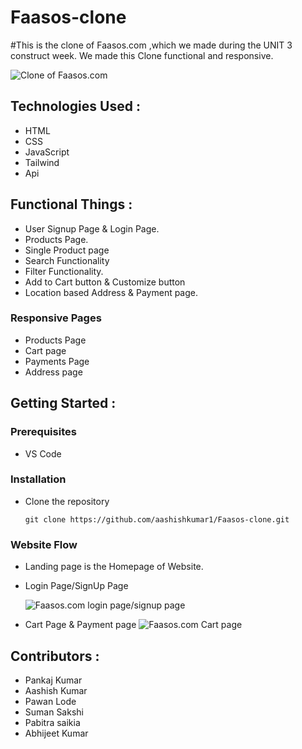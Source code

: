 # Faasos-clone

#This is the clone of Faasos.com ,which we made during the UNIT 3 construct week. We made this Clone functional and responsive.

![Clone of Faasos.com](https://miro.medium.com/max/1050/0*LDBDuvlq2q9q3EUK.png)

## Technologies Used :
* HTML
* CSS
* JavaScript
* Tailwind
* Api


## Functional Things :

* User Signup Page & Login Page.
* Products Page.
* Single Product page
* Search Functionality
* Filter Functionality.
* Add to Cart button & Customize button
* Location based Address  & Payment page.


### Responsive Pages
* Products Page
* Cart page
* Payments Page
* Address page


## Getting Started :


### Prerequisites 
* VS Code


### Installation 
* Clone the repository
    ``` 
    git clone https://github.com/aashishkumar1/Faasos-clone.git
    ```
### Website Flow
* Landing page is the Homepage of Website.



* Login Page/SignUp Page

    ![Faasos.com login page/signup page](https://miro.medium.com/max/1050/0*UQlEVpD-TIVfwP53.png)
* Cart Page & Payment page
![Faasos.com Cart page](https://miro.medium.com/max/1050/0*q3Qh-Ibz-Ld8z-ww.png)
  



## Contributors :
* Pankaj Kumar
* Aashish Kumar
* Pawan Lode
* Suman Sakshi
* Pabitra saikia
* Abhijeet Kumar
